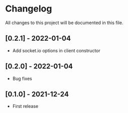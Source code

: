 # Changelog
All changes to this project will be documented in this file.

## [0.2.1] - 2022-01-04
- Add socket.io options in client constructor
  
## [0.2.0] - 2022-01-04
- Bug fixes
  
## [0.1.0] - 2021-12-24
- First release
  